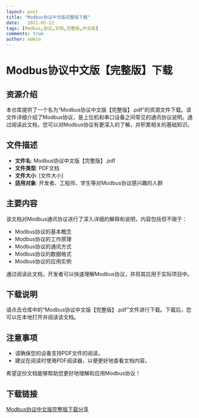 ```yaml
---
layout: post
title: "Modbus协议中文版完整版下载"
date:   2021-05-22
tags: [Modbus,协议,文档,完整版,中文版]
comments: true
author: admin
---
```

# Modbus协议中文版【完整版】下载

## 资源介绍

本仓库提供了一个名为“Modbus协议中文版【完整版】.pdf”的资源文件下载。该文件详细介绍了Modbus协议，是上位机和串口设备之间常见的通讯协议说明。通过阅读此文档，您可以对Modbus协议有更深入的了解，并积累相关的基础知识。

## 文件描述

- **文件名**: Modbus协议中文版【完整版】.pdf
- **文件类型**: PDF文档
- **文件大小**: [文件大小]
- **适用对象**: 开发者、工程师、学生等对Modbus协议感兴趣的人群

## 主要内容

该文档对Modbus通讯协议进行了深入详细的解释和说明，内容包括但不限于：

- Modbus协议的基本概念
- Modbus协议的工作原理
- Modbus协议的通讯方式
- Modbus协议的数据格式
- Modbus协议的应用实例

通过阅读此文档，开发者可以快速理解Modbus协议，并将其应用于实际项目中。

## 下载说明

请点击仓库中的“Modbus协议中文版【完整版】.pdf”文件进行下载。下载后，您可以在本地打开并阅读该文档。

## 注意事项

- 请确保您的设备支持PDF文件的阅读。
- 建议在阅读时使用PDF阅读器，以便更好地查看文档内容。

希望这份文档能够帮助您更好地理解和应用Modbus协议！

## 下载链接

[Modbus协议中文版完整版下载分享](https://pan.quark.cn/s/4cc71d37ff84)